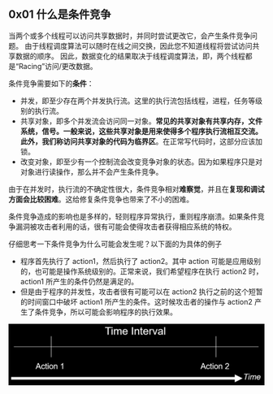 ## 0x01 什么是条件竞争

当两个或多个线程可以访问共享数据时，并同时尝试更改它，会产生条件竞争问题。 由于线程调度算法可以随时在线之间交换，因此您不知道线程将尝试访问共享数据的顺序。 因此，数据变化的结果取决于线程调度算法，即，两个线程都是“Racing”访问/更改数据。

条件竞争需要如下的**条件**：

- 并发，即至少存在两个并发执行流。这里的执行流包括线程，进程，任务等级别的执行流。
- 共享对象，即多个并发流会访问同一对象。**常见的共享对象有共享内存，文件系统，信号。一般来说，这些共享对象是用来使得多个程序执行流相互交流。**此外，我们称访问共享对象的代码为**临界区**。在正常写代码时，这部分应该加锁。
- 改变对象，即至少有一个控制流会改变竞争对象的状态。因为如果程序只是对对象进行读操作，那么并不会产生条件竞争。

由于在并发时，执行流的不确定性很大，条件竞争相对**难察觉**，并且在**复现和调试方面会比较困难**。这给修复条件竞争也带来了不小的困难。

条件竞争造成的影响也是多样的，轻则程序异常执行，重则程序崩溃。如果条件竞争漏洞被攻击者利用的话，很有可能会使得攻击者获得相应系统的特权。

仔细思考一下条件竞争为什么可能会发生呢？以下面的为具体的例子

- 程序首先执行了 action1，然后执行了 action2。其中 action 可能是应用级别的，也可能是操作系统级别的。正常来说，我们希望程序在执行 action2 时，action1 所产生的条件仍然是满足的。
- 但是由于程序的并发性，攻击者很有可能可以在 action2 执行之前的这个短暂的时间窗口中破坏 action1 所产生的条件。这时候攻击者的操作与 action2 产生了条件竞争，所以可能会影响程序的执行效果。

![img](0.%E6%9D%A1%E4%BB%B6%E7%AB%9E%E4%BA%89%E6%BC%8F%E6%B4%9E%E5%8E%9F%E7%90%86%E7%AF%87.assets/time_interval.png)
